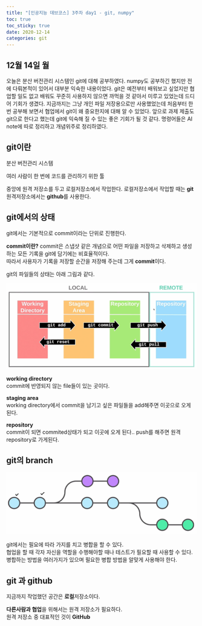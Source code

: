```yaml
---
title: "[인공지능 데브코스] 3주차 day1 - git, numpy"
toc: true
toc_sticky: true
date: 2020-12-14
categories: git
---
```


## 12월 14일 월   

오늘은 분산 버전관리 시스템인 git에 대해 공부하였다. numpy도 공부하긴 했지만 전에 다뤄본적이 있어서 대부분 익숙한 내용이었다. 
git은 예전부터 배워보고 싶었지만 협업할 일도 없고 배워도 꾸준히 사용하지 않으면 까먹을 것 같아서 미루고 있었는데 드디어 기회가 생겼다. 
지금까지는 그냥 개인 파일 저장용으로만 사용했었는데 처음부터 한번 공부해 보면서 협업에서 git이 왜 중요한지에 대해 알 수 있었다. 
앞으로 과제 제출도 git으로 한다고 했는데 git에 익숙해 질 수 있는 좋은 기회가 될 것 같다. 
명령어들은 AI note에 따로 정리하고 개념위주로 정리하였다. 

## git이란
분산 버전관리 시스템  

여러 사람이 한 번에 코드를 관리하기 위한 툴  

중앙에 원격 저장소를 두고 로컬저장소에서 작업한다. 
로컬저장소에서 작업할 때는 **git**  
원격저장소에서는 **github**를 사용한다.  

## git에서의 상태  

git에서는 기본적으로 commit이라는 단위로 진행한다.  

**commit이란?**
commit은 스냅샷 같은 개념으로 어떤 파일을 저장하고 삭제하고 생성하는 모든 기록을 git에 담기에는 비효율적이다.  
따라서 사용자가 기록을 저장할 순간을 저장해 주는데 그게 **commit**이다.  

git의 파일들의 상태는 아래 그림과 같다.  

![Alt Text](/assets/images/git/git2.png)


**working directory**  
commit에 반영되지 않는 file들이 있는 곳이다.  

**staging area**  
working directory에서 commit을 남기고 싶은 파일들을 add해주면 이곳으로 오게 된다.    

**repository**  
commit이 되면 commited상태가 되고 이곳에 오게 된다.. 
push를 해주면 원격 repository로 가게된다. 


## git의 branch

![Alt Text](/assets/images/git/git1.png)

git에서는 필요에 따라 가지를 치고 병합을 할 수 있다.  
협업을 할 때 각자 자신을 역할을 수행해아할 때나 테스트가 필요할 때 사용할 수 있다.  
병합하는 방법을 여러가지가 있으며 필요한 병합 방법을 알맞게 사용해야 한다.  


## git 과 github  

지금까지 작업했던 공간은 **로컬**저장소이다.  

**다른사람과 협업**을 위해서는 원격 저장소가 필요하다.    
원격 저장소 중 대표적인 것이 **GitHub**  



